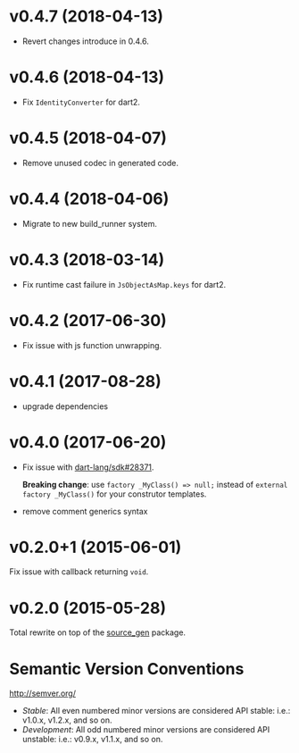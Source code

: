 # v0.4.7 (2018-04-13)

- Revert changes introduce in 0.4.6.

# v0.4.6 (2018-04-13)

- Fix `IdentityConverter` for dart2.

# v0.4.5 (2018-04-07)

- Remove unused codec in generated code.

# v0.4.4 (2018-04-06)

- Migrate to new build_runner system.

# v0.4.3 (2018-03-14)

- Fix runtime cast failure in `JsObjectAsMap.keys` for dart2.

# v0.4.2 (2017-06-30)

- Fix issue with js function unwrapping.

# v0.4.1 (2017-08-28)

- upgrade dependencies

# v0.4.0 (2017-06-20)

- Fix issue with [dart-lang/sdk#28371](https://github.com/dart-lang/sdk/issues/28371).

  **Breaking change**: use `factory _MyClass() => null;` instead of
  `external factory _MyClass()` for your construtor templates.
- remove comment generics syntax

# v0.2.0+1 (2015-06-01)

Fix issue with callback returning `void`.

# v0.2.0 (2015-05-28)

Total rewrite on top of the [source_gen](https://pub.dartlang.org/packages/source_gen)
package.

# Semantic Version Conventions

http://semver.org/

- *Stable*:  All even numbered minor versions are considered API stable:
  i.e.: v1.0.x, v1.2.x, and so on.
- *Development*: All odd numbered minor versions are considered API unstable:
  i.e.: v0.9.x, v1.1.x, and so on.
